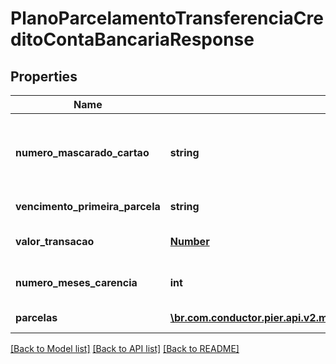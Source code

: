 # PlanoParcelamentoTransferenciaCreditoContaBancariaResponse

## Properties
Name | Type | Description | Notes
------------ | ------------- | ------------- | -------------
**numero_mascarado_cartao** | **string** | N\u00FAmero do Cart\u00E3o que originou a transa\u00E7\u00E3o em formato mascarado. | [optional] 
**vencimento_primeira_parcela** | **string** | Data de vencimento da primeira parcela. | [optional] 
**valor_transacao** | [**Number**](Number.md) | Valor da solicita\u00E7\u00E3o de saque. | [optional] 
**numero_meses_carencia** | **int** | N\u00FAmero de meses para car\u00EAncia. | [optional] 
**parcelas** | [**\br.com.conductor.pier.api.v2.model\ParcelamentoTransferenciaResponse[]**](ParcelamentoTransferenciaResponse.md) | Lista com os planos de parcelamento. | [optional] 

[[Back to Model list]](../README.md#documentation-for-models) [[Back to API list]](../README.md#documentation-for-api-endpoints) [[Back to README]](../README.md)



